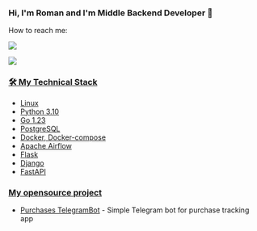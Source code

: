 
### Hi, I'm Roman and I'm Middle Backend Developer 👋

How to reach me:
<p align='left'>
   <a href="https://t.me/rundect">
       <img src="https://img.shields.io/badge/Telegram-2CA5E0?style=for-the-badge&logo=telegram&logoColor=white"/>
   </a>
<p align='left'>
   <a href='mailto:dofastsite@gmail.com'>
       <img src="https://img.shields.io/badge/Gmail-D14836?style=for-the-badge&logo=gmail&logoColor=white"/>
</p>


### 🛠 My Technical Stack
*   Linux
*   Python 3.10
*   Go 1.23
*   PostgreSQL
*   Docker, Docker-compose
*   Apache Airflow
*   Flask
*   Django
*   FastAPI

### My opensource project

*   [Purchases TelegramBot](https://github.com/rundect/purchases_bot) - Simple Telegram bot for purchase tracking app
